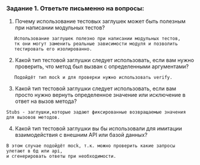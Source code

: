 ### Задание 1. Ответьте письменно на вопросы:

1) Почему использование тестовых заглушек может быть полезным при написании модульных тестов?
```
   Использование заглушек полезно при написании модульных тестов, 
   тк они могут заменить реальные зависимости модуля и позволить 
   тестировать его изолированно.
```

2) Какой тип тестовой заглушки следует использовать, если вам нужно проверить, что метод был вызван с определенными аргументами?
```
   Подойдёт тип mock и для проверки нужно использовать verify.
```

3) Какой тип тестовой заглушки следует использовать, если вам просто нужно вернуть определенное значение или исключение в ответ на вызов метода?

```
Stubs - заглушки,которые задают фиксированные возвращаемые значения для вызовов методов.

```


4) Какой тип тестовой заглушки вы бы использовали для имитации  взаимодействия с внешним API или базой данных?
```
В этом случае подойдёт mock, т.к. можно проверить какие запросы улетают в бд или api, 
и сгенерировать ответы при необходимости.
```
    